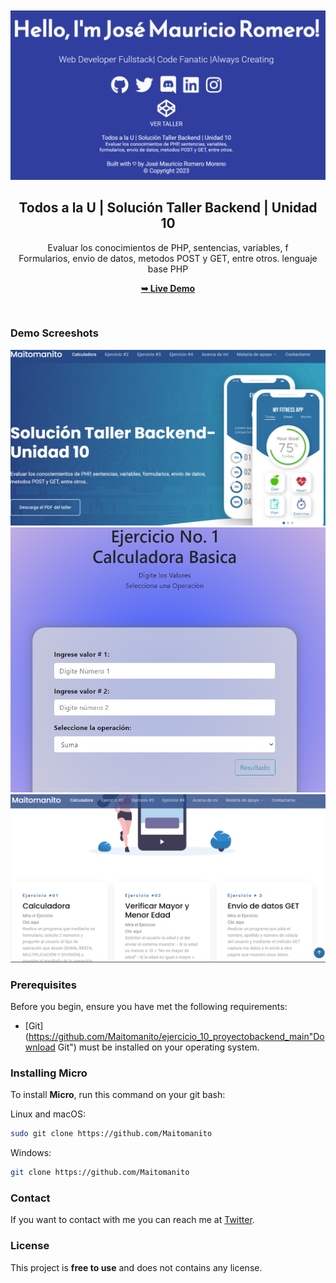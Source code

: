 <div align="center">
  
  <br />
  <br />
  
  <img src="./proyecto_unidad10_main/pagina_web_main/landingpage_proyecto_unidad_10/assets/img/imagenes_leamepaspe/logo.png" />

  <h2 align="center">Todos a la U | Solución Taller Backend | Unidad 10</h2>

  Evaluar los conocimientos de PHP, sentencias, variables,
f
 <br />Formularios, envio de datos, metodos POST y GET, entre otros. lenguaje base PHP

  <a href="https://github.com/Maitomanito"><strong>➥ Live Demo</strong></a>

</div>

<br />

### Demo Screeshots

![TALLER Backend](./proyecto_unidad10_main/pagina_web_main///landingpage_proyecto_unidad_10/assets/img/imagenes_leamepaspe/vista.png "MODELO")
![TALLER Backend](./proyecto_unidad10_main/pagina_web_main/landingpage_proyecto_unidad_10/assets/img/imagenes_leamepaspe/modelo.png "VISTA")
![TALLER Backend](./proyecto_unidad10_main/pagina_web_main/landingpage_proyecto_unidad_10/assets/img/imagenes_leamepaspe/control.png "CONTROL")

### Prerequisites

Before you begin, ensure you have met the following requirements:

* [Git](https://github.com/Maitomanito/ejercicio_10_proyectobackend_main"Download Git") must be installed on your operating system.

### Installing Micro

To install **Micro**, run this command on your git bash:

Linux and macOS:

```bash
sudo git clone https://github.com/Maitomanito
```

Windows:

```bash
git clone https://github.com/Maitomanito
```

### Contact

If you want to contact with me you can reach me at [Twitter](https://www.twitter.com/donmaurom).

### License

This project is **free to use** and does not contains any license.
